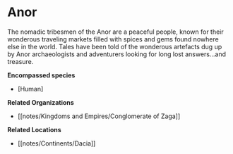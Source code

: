 # Anor

The nomadic tribesmen of the Anor are a peaceful people, known for their wonderous traveling markets filled with spices and gems found nowhere else in the world. Tales have been told of the wonderous artefacts dug up by Anor archaeologists and adventurers looking for long lost answers...and treasure.

**Encompassed species**

*   [Human]

**Related Organizations**

*   [[notes/Kingdoms and Empires/Conglomerate of Zaga]]

**Related Locations**

*   [[notes/Continents/Dacia]]